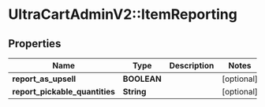 # UltraCartAdminV2::ItemReporting

## Properties
Name | Type | Description | Notes
------------ | ------------- | ------------- | -------------
**report_as_upsell** | **BOOLEAN** |  | [optional] 
**report_pickable_quantities** | **String** |  | [optional] 


